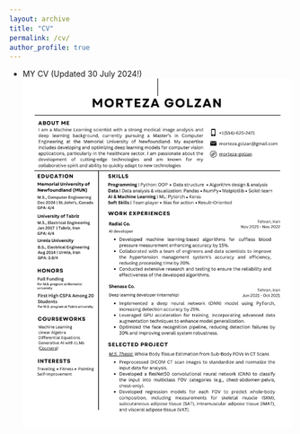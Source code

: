 ```yaml
---
layout: archive
title: "CV"
permalink: /cv/
author_profile: true
---
```

- MY CV (Updated 30 July 2024!)
![MY CV ](../images/resume.png)
